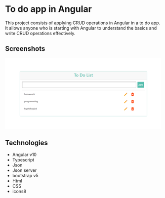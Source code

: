 
# To do app in Angular

This project consists of applying CRUD operations in Angular in a to do app.
It allows anyone who is starting with Angular to understand the basics and write 
CRUD operations effectively.


## Screenshots

![App Screenshot](https://github.com/JiheneBarhoumi/To-do-app-Angular/blob/main/frontend/src/assets/to%20do%20app.PNG?raw=true)


## Technologies
* Angular v10
* Typescript
* Json
* Json server
* bootstrap v5
* Html
* CSS
* icons8
